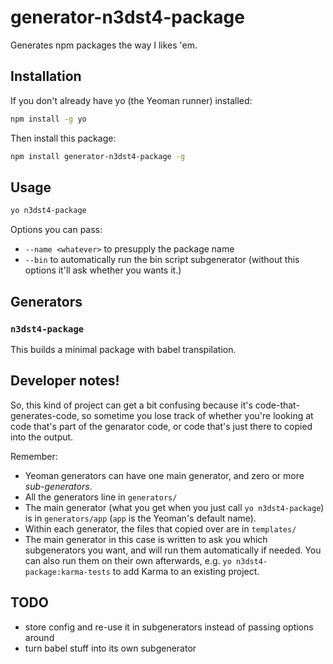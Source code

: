 # generator-n3dst4-package

Generates npm packages the way I likes 'em.

## Installation

If you don't already have yo (the Yeoman runner) installed:
```sh
npm install -g yo
```

Then install this package:
```sh
npm install generator-n3dst4-package -g
```

## Usage

```sh
yo n3dst4-package
```

Options you can pass:

* `--name <whatever>` to presupply the package name
* `--bin` to automatically run the bin script subgenerator (without this options it'll ask whether you wants it.)

## Generators

### `n3dst4-package`

This builds a minimal package with babel transpilation.

## Developer notes!

So, this kind of project can get a bit confusing because it's code-that-generates-code, so sometime you lose track of whether you're looking at code that's part of the genarator code, or code that's just there to copied into the output.

Remember:

* Yeoman generators can have one main generator, and zero or more *sub-generators*.
* All the generators line in `generators/`
* The main generator (what you get when you just call `yo n3dst4-package`) is in `generators/app` (`app` is the Yeoman's default name).
* Within each generator, the files that copied over are in `templates/`
* The main generator in this case is written to ask you which subgenerators you want, and will run them automatically if needed. You can also run them on their own afterwards, e.g. `yo n3dst4-package:karma-tests` to add Karma to an existing project.

## TODO

* store config and re-use it in subgenerators instead of passing options around
* turn babel stuff into its own subgenerator
